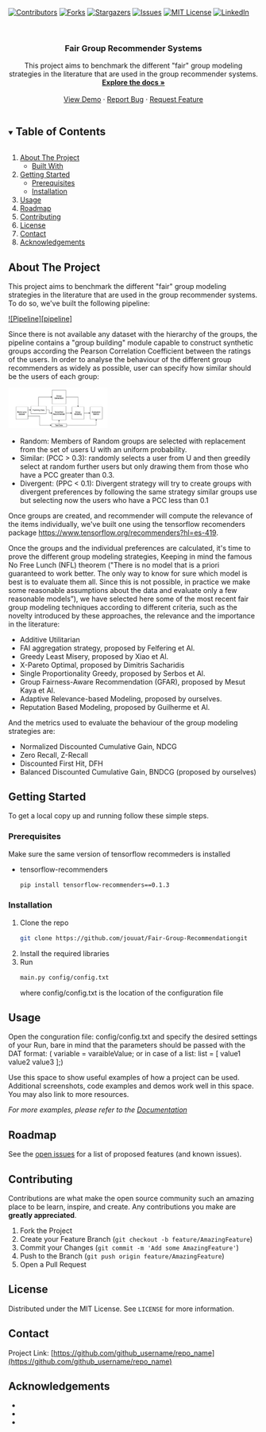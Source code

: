 
[![Contributors][contributors-shield]][contributors-url]
[![Forks][forks-shield]][forks-url]
[![Stargazers][stars-shield]][stars-url]
[![Issues][issues-shield]][issues-url]
[![MIT License][license-shield]][license-url]
[![LinkedIn][linkedin-shield]][linkedin-url]



<!-- PROJECT LOGO -->
<br />
<p align="center">

  <h3 align="center">Fair Group Recommender Systems</h3>

  <p align="center">
    This project aims to benchmark the different "fair" group modeling strategies in the literature that are used in the group recommender systems.
    <br />
    <a href="https://github.com/jouuat/Fair-Group-Recommendation"><strong>Explore the docs »</strong></a>
    <br />
    <br />
    <a href="https://github.com/jouuat/Fair-Group-Recommendation">View Demo</a>
    ·
    <a href="https://github.com/jouuat/Fair-Group-Recommendation/issues">Report Bug</a>
    ·
    <a href="https://github.com/jouuat/Fair-Group-Recommendation/issues">Request Feature</a>
  </p>
</p>



<!-- TABLE OF CONTENTS -->
<details open="open">
  <summary><h2 style="display: inline-block">Table of Contents</h2></summary>
  <ol>
    <li>
      <a href="#about-the-project">About The Project</a>
      <ul>
        <li><a href="#built-with">Built With</a></li>
      </ul>
    </li>
    <li>
      <a href="#getting-started">Getting Started</a>
      <ul>
        <li><a href="#prerequisites">Prerequisites</a></li>
        <li><a href="#installation">Installation</a></li>
      </ul>
    </li>
    <li><a href="#usage">Usage</a></li>
    <li><a href="#roadmap">Roadmap</a></li>
    <li><a href="#contributing">Contributing</a></li>
    <li><a href="#license">License</a></li>
    <li><a href="#contact">Contact</a></li>
    <li><a href="#acknowledgements">Acknowledgements</a></li>
  </ol>
</details>



<!-- ABOUT THE PROJECT -->
## About The Project

This project aims to benchmark the different "fair" group modeling strategies in the literature that are used in the group recommender systems. To do so, we've built the following pipeline:

[![Pipeline][pipeline]]()

Since there is not available any dataset with the hierarchy of the groups, the pipeline contains a "group building" module capable to construct synthetic groups according the Pearson Correlation Coefficient between the ratings of the users. In order to analyse the behaviour of the different group recommenders as widely as possible, user can specify how similar should be the users of each group:

<a href="">
    <img src="images/pipeline.png" alt="Pipeline" width="200">
</a>


* Random: Members of Random groups are selected with replacement from the set of users U with an uniform probability.
* Similar: (PCC > 0.3): randomly selects a user from U and then greedily select at random further users but only drawing them from those who have a PCC greater than 0.3.
* Divergent: (PPC < 0.1): Divergent strategy will try to create groups with divergent preferences by following the same strategy similar groups use but selecting now the users who have a PCC less than 0.1

Once groups are created, and recommender will compute the relevance of the items individually, we've built one using the tensorflow recomenders  package https://www.tensorflow.org/recommenders?hl=es-419.

Once the groups and the individual preferences are calculated, it's time to prove the different group modeling strategies, Keeping in mind the famous No Free Lunch (NFL) theorem ("There is no model that is a priori guaranteed to work better. The only way to know for sure which model is best is to evaluate them all. Since this is not possible, in practice we make some reasonable assumptions about the data and evaluate only a few reasonable models”), we have selected here some of the most recent fair group modeling techniques according to different criteria, such as the novelty introduced by these approaches, the relevance and the importance in the literature:

* Additive Utilitarian
* FAI aggregation strategy, proposed by Felfering et Al.
* Greedy Least Misery, proposed by Xiao et Al.
* X-Pareto Optimal, proposed by Dimitris Sacharidis
* Single Proportionality Greedy, proposed by Serbos et Al.
* Group Fairness-Aware Recommendation (GFAR), proposed by Mesut Kaya et Al.
* Adaptive Relevance-based Modeling, proposed by ourselves.
* Reputation Based Modeling, proposed by Guilherme et Al.

And the metrics used to evaluate the behaviour of the group modeling strategies are:

* Normalized Discounted Cumulative Gain, NDCG
* Zero Recall, Z-Recall
* Discounted First Hit, DFH
* Balanced Discounted Cumulative Gain, BNDCG (proposed by ourselves)



<!-- GETTING STARTED -->
## Getting Started

To get a local copy up and running follow these simple steps.

### Prerequisites

Make sure the same version of tensorflow recommeders is installed
* tensorflow-recommenders
  ```sh
  pip install tensorflow-recommenders==0.1.3
  ```

### Installation

1. Clone the repo
   ```sh
   git clone https://github.com/jouuat/Fair-Group-Recommendationgit
   ```
2. Install the required libraries
3. Run
    ```sh
    main.py config/config.txt
    ```
    where config/config.txt is the location of the configuration file



<!-- USAGE EXAMPLES -->
## Usage

Open the conguration file: config/config.txt and specify the desired settings of your Run, bare in mind that the parameters should be passed with the DAT format: ( variable = varaibleValue; or in case of a list: list = [ value1 value2 value3 ];)

Use this space to show useful examples of how a project can be used. Additional screenshots, code examples and demos work well in this space. You may also link to more resources.

_For more examples, please refer to the [Documentation](https://example.com)_



<!-- ROADMAP -->
## Roadmap

See the [open issues](https://github.com/github_username/repo_name/issues) for a list of proposed features (and known issues).



<!-- CONTRIBUTING -->
## Contributing

Contributions are what make the open source community such an amazing place to be learn, inspire, and create. Any contributions you make are **greatly appreciated**.

1. Fork the Project
2. Create your Feature Branch (`git checkout -b feature/AmazingFeature`)
3. Commit your Changes (`git commit -m 'Add some AmazingFeature'`)
4. Push to the Branch (`git push origin feature/AmazingFeature`)
5. Open a Pull Request



<!-- LICENSE -->
## License

Distributed under the MIT License. See `LICENSE` for more information.



<!-- CONTACT -->
## Contact

Project Link: [https://github.com/github_username/repo_name](https://github.com/github_username/repo_name)



<!-- ACKNOWLEDGEMENTS -->
## Acknowledgements

* []()
* []()
* []()





<!-- MARKDOWN LINKS & IMAGES -->
<!-- https://www.markdownguide.org/basic-syntax/#reference-style-links -->
[contributors-shield]: https://img.shields.io/github/contributors/github_username/repo.svg?style=for-the-badge
[contributors-url]: https://github.com/github_username/repo/graphs/contributors
[forks-shield]: https://img.shields.io/github/forks/github_username/repo.svg?style=for-the-badge
[forks-url]: https://github.com/github_username/repo/network/members
[stars-shield]: https://img.shields.io/github/stars/github_username/repo.svg?style=for-the-badge
[stars-url]: https://github.com/github_username/repo/stargazers
[issues-shield]: https://img.shields.io/github/issues/github_username/repo.svg?style=for-the-badge
[issues-url]: https://github.com/github_username/repo/issues
[license-shield]: https://img.shields.io/github/license/github_username/repo.svg?style=for-the-badge
[license-url]: https://github.com/github_username/repo/blob/master/LICENSE.txt
[linkedin-shield]: https://img.shields.io/badge/-LinkedIn-black.svg?style=for-the-badge&logo=linkedin&colorB=555
[linkedin-url]: https://linkedin.com/in/github_username
